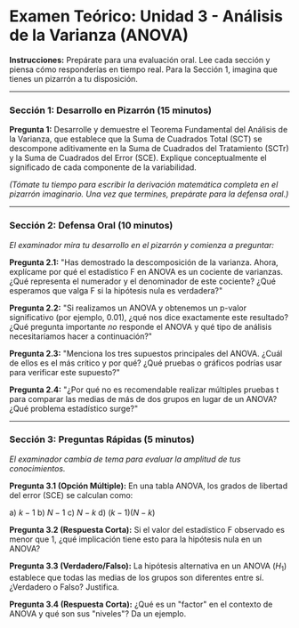 # Examen Teórico: Unidad 3 - Análisis de la Varianza (ANOVA)

**Instrucciones:** Prepárate para una evaluación oral. Lee cada sección y piensa cómo responderías en tiempo real. Para la Sección 1, imagina que tienes un pizarrón a tu disposición.

---

### Sección 1: Desarrollo en Pizarrón (15 minutos)

**Pregunta 1:**
Desarrolle y demuestre el Teorema Fundamental del Análisis de la Varianza, que establece que la Suma de Cuadrados Total (SCT) se descompone aditivamente en la Suma de Cuadrados del Tratamiento (SCTr) y la Suma de Cuadrados del Error (SCE). Explique conceptualmente el significado de cada componente de la variabilidad.

*(Tómate tu tiempo para escribir la derivación matemática completa en el pizarrón imaginario. Una vez que termines, prepárate para la defensa oral.)*

---

### Sección 2: Defensa Oral (10 minutos)

*El examinador mira tu desarrollo en el pizarrón y comienza a preguntar:*

**Pregunta 2.1:** "Has demostrado la descomposición de la varianza. Ahora, explícame por qué el estadístico F en ANOVA es un cociente de varianzas. ¿Qué representa el numerador y el denominador de este cociente? ¿Qué esperamos que valga F si la hipótesis nula es verdadera?"

**Pregunta 2.2:** "Si realizamos un ANOVA y obtenemos un p-valor significativo (por ejemplo, 0.01), ¿qué nos dice exactamente este resultado? ¿Qué pregunta importante *no* responde el ANOVA y qué tipo de análisis necesitaríamos hacer a continuación?"

**Pregunta 2.3:** "Menciona los tres supuestos principales del ANOVA. ¿Cuál de ellos es el más crítico y por qué? ¿Qué pruebas o gráficos podrías usar para verificar este supuesto?"

**Pregunta 2.4:** "¿Por qué no es recomendable realizar múltiples pruebas t para comparar las medias de más de dos grupos en lugar de un ANOVA? ¿Qué problema estadístico surge?"

---

### Sección 3: Preguntas Rápidas (5 minutos)

*El examinador cambia de tema para evaluar la amplitud de tus conocimientos.*

**Pregunta 3.1 (Opción Múltiple):** En una tabla ANOVA, los grados de libertad del error (SCE) se calculan como:

a) $k-1$
b) $N-1$
c) $N-k$
d) $(k-1)(N-k)$

**Pregunta 3.2 (Respuesta Corta):** Si el valor del estadístico F observado es menor que 1, ¿qué implicación tiene esto para la hipótesis nula en un ANOVA?

**Pregunta 3.3 (Verdadero/Falso):** La hipótesis alternativa en un ANOVA ($H_1$) establece que todas las medias de los grupos son diferentes entre sí. ¿Verdadero o Falso? Justifica.

**Pregunta 3.4 (Respuesta Corta):** ¿Qué es un "factor" en el contexto de ANOVA y qué son sus "niveles"? Da un ejemplo.
